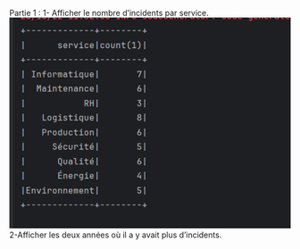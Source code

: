Partie 1 :
1- Afficher le nombre d’incidents par service.
![img.png](img.png)
2-Afficher les deux années où il a y avait plus d’incidents.
